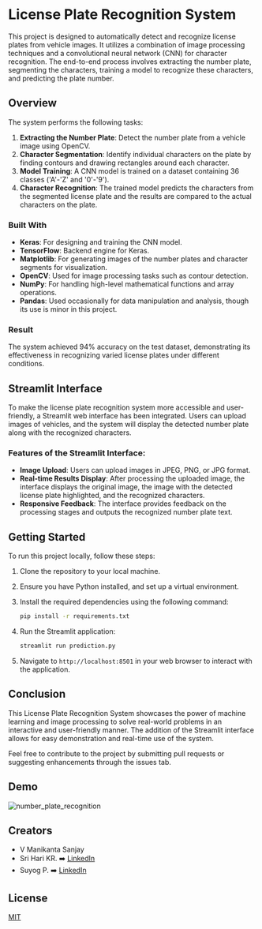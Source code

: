 # License Plate Recognition System

This project is designed to automatically detect and recognize license plates from vehicle images. It utilizes a combination of image processing techniques and a convolutional neural network (CNN) for character recognition. The end-to-end process involves extracting the number plate, segmenting the characters, training a model to recognize these characters, and predicting the plate number.

## Overview

The system performs the following tasks:

1. **Extracting the Number Plate**: Detect the number plate from a vehicle image using OpenCV.
2. **Character Segmentation**: Identify individual characters on the plate by finding contours and drawing rectangles around each character.
3. **Model Training**: A CNN model is trained on a dataset containing 36 classes ('A'-'Z' and '0'-'9').
4. **Character Recognition**: The trained model predicts the characters from the segmented license plate and the results are compared to the actual characters on the plate.

### Built With

- **Keras**: For designing and training the CNN model.
- **TensorFlow**: Backend engine for Keras.
- **Matplotlib**: For generating images of the number plates and character segments for visualization.
- **OpenCV**: Used for image processing tasks such as contour detection.
- **NumPy**: For handling high-level mathematical functions and array operations.
- **Pandas**: Used occasionally for data manipulation and analysis, though its use is minor in this project.

### Result

The system achieved 94% accuracy on the test dataset, demonstrating its effectiveness in recognizing varied license plates under different conditions.

## Streamlit Interface

To make the license plate recognition system more accessible and user-friendly, a Streamlit web interface has been integrated. Users can upload images of vehicles, and the system will display the detected number plate along with the recognized characters.

### Features of the Streamlit Interface:

- **Image Upload**: Users can upload images in JPEG, PNG, or JPG format.
- **Real-time Results Display**: After processing the uploaded image, the interface displays the original image, the image with the detected license plate highlighted, and the recognized characters.
- **Responsive Feedback**: The interface provides feedback on the processing stages and outputs the recognized number plate text.

## Getting Started

To run this project locally, follow these steps:

1. Clone the repository to your local machine.
2. Ensure you have Python installed, and set up a virtual environment.
3. Install the required dependencies using the following command:

    ```bash
    pip install -r requirements.txt
    ```

4. Run the Streamlit application:

    ```bash
    streamlit run prediction.py
    ```

5. Navigate to `http://localhost:8501` in your web browser to interact with the application.

## Conclusion

This License Plate Recognition System showcases the power of machine learning and image processing to solve real-world problems in an interactive and user-friendly manner. The addition of the Streamlit interface allows for easy demonstration and real-time use of the system.

Feel free to contribute to the project by submitting pull requests or suggesting enhancements through the issues tab.



## Demo
![number_plate_recognition](https://user-images.githubusercontent.com/53619729/162380150-1747663c-5105-472b-b1ed-be76c6cc9ad1.gif)




## Creators

* V Manikanta Sanjay 
* Sri Hari KR. ➡️ [LinkedIn](https://www.linkedin.com/in/sri-hari-k-r-6b04a7176/) 
* Suyog P. ➡️ [LinkedIn](https://www.linkedin.com/in/suyog-p-a85aa51aa/)
## License

[MIT](https://github.com/ManikantaSanjay/indian_number_plate_character_recognition/blob/master/LICENSE)
